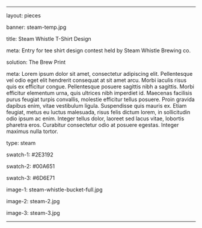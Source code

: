 ---

layout: pieces

banner: steam-temp.jpg

title: Steam Whistle T-Shirt Design

meta: Entry for tee shirt design contest held by Steam Whistle Brewing co.

solution: The Brew Print

meta: Lorem ipsum dolor sit amet, consectetur adipiscing elit. Pellentesque vel odio eget elit hendrerit consequat at sit amet arcu. Morbi iaculis risus quis ex efficitur congue. Pellentesque posuere sagittis nibh a sagittis. Morbi efficitur elementum urna, quis ultrices nibh imperdiet id. Maecenas facilisis purus feugiat turpis convallis, molestie efficitur tellus posuere. Proin gravida dapibus enim, vitae vestibulum ligula. Suspendisse quis mauris ex. Etiam feugiat, metus eu luctus malesuada, risus felis dictum lorem, in sollicitudin odio ipsum ac enim. Integer tellus dolor, laoreet sed lacus vitae, lobortis pharetra eros. Curabitur consectetur odio at posuere egestas. Integer maximus nulla tortor.

type: steam

swatch-1: #2E3192

swatch-2: #00A651

swatch-3: #6D6E71

image-1: steam-whistle-bucket-full.jpg

image-2: steam-2.jpg

image-3: steam-3.jpg

---